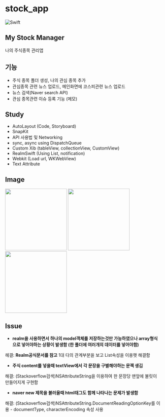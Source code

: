 # stock_app
![Swift](https://img.shields.io/badge/Swift-5.0-orange.svg)

## My Stock Manager
나의 주식종목 관리앱

## 기능 
- 주식 종목 폴더 생성, 나의 관심 종목 추가 
- 관심종목 관련 뉴스 업로드, 메인화면에 코스피관련 뉴스 업로드 
- 뉴스 검색(Naver search API)
- 관심 종목관련 이슈 등록 기능 (메모) 

## Study
- AutoLayout (Code, Storyboard)
- SnapKit
- API 사용법 및 Networking
- sync, async using DispatchQueue
- Custom Xib (tableView, collectionView, CustomView)
- RealmSwift (Using List, notification) 
- Webkit (Load url, WKWebView)
- Text Attribute 

## Image
<div>
<img width="200" src="https://user-images.githubusercontent.com/48856104/93471572-7d0c6e80-f92e-11ea-85b0-8b5e806c5e6c.png">
<img width="200" src="https://user-images.githubusercontent.com/48856104/93471667-9e6d5a80-f92e-11ea-96d5-a85b7c3bc58d.png">
<img width="200" src="https://user-images.githubusercontent.com/48856104/93471709-ad540d00-f92e-11ea-98b4-ad2137dde28f.png">
</div>


## Issue 
- **realm을 사용하면서 하나의 model객체를 저장하는것만 가능하였으나 array형식으로 넣어야하는 상황이 발생함 (한 폴더에 여러개의 데이터를 넣어야함)**

헤결: **Realm공식문서를 참고** 1대 다의 관계부분을 보고 List속성을 이용햇 해결함 

- **주식 content를 넣을때 textView에서 각 문장을 구별해야하는 문젝 생김**

해결: (Stackoverflow검색)NSAttributeString을 이용하여 한 문장당 맨앞에 불릿이 만들어지게 구현함
- **naver new 제목을 불러올때 html태그도 함께 나타나는 문제가 발생함**

해결: (Stackoverflow검색)NSAttributeString.DocumentReadingOptionKey를 이용 - documentType, characterEncoding 속성 사용 


